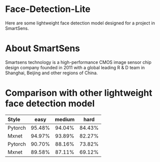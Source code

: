 # Face-Detection-Lite
Here are some lightweight face detection model designed for a project in SmartSens.

# About SmartSens
Smartsens technology is a high-performance CMOS image sensor chip design company founded in 2011 with a global leading R & D team in Shanghai, Beijing and other regions of China.

# Comparison with other lightweight face detection model
| Style | easy | medium | hard |
|:-|:-:|:-:|:-:|
| Pytorch  | 95.48% | 94.04% | 84.43% |
| Mxnet | 94.97% | 93.89% | 82.27% |
| Pytorch | 90.70% | 88.16% | 73.82% |
| Mxnet | 89.58% | 87.11% | 69.12% |
